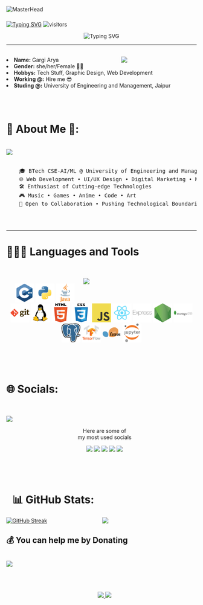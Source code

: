 ![MasterHead](https://www.charpeni.com/static/images/arrow-functions-in-class-properties-might-not-be-as-great-as-we-think/banner.gif)

### 
[![Typing SVG](https://readme-typing-svg.demolab.com?font=Source+Code+Pro&size=43&pause=1000&color=58A6FF&center=true&vCenter=true&repeat=false&random=false&width=1024&height=100&lines=%F0%9F%91%8B+Hi+I'm+Gargi+%E2%9C%A9)](https://git.io/typing-svg)
  <img src="https://visitcount.itsvg.in/api?id=gargiarya1&icon=0&color=6" alt="visitors">



<p align="center">
  <img src="https://readme-typing-svg.herokuapp.com?lines=Aspiring+Software+Developer;Machine+Learning+Enthusiast;Data+Scientist+in+the+making;Web+Development+Wizard;Software+Developer&width=500&height=50" alt="Typing SVG"/>
</p>



---
</br>
  <div align="center">
<!-- <img src="https://64.media.tumblr.com/e1f1c97123ae217eb731500e502e0083/tumblr_n9dxcikmIU1qc9zfzo7_r1_250.gif" align="right"> -->
<img style="width: 200px;" src="https://media4.giphy.com/media/0218ft4yXkI5O0pNn6/giphy.gif?cid=6c09b95247c1c0bnjyc9ic46om33d7ky8r04mpc3101jypln&ep=v1_internal_gif_by_id&rid=giphy.gif&ct=g" align="right">

<!-- <img src="https://media1.tenor.com/m/ZQndYO4NwBcAAAAC/gojo-satoru.gif" align="right"> -->
  </div>
<li>
 <b>Name:</b> Gargi Arya </li>
<li>
<b>Gender:</b> she/her/Female 🏳️‍⚧️
</li>
<li>
<b>Hobbys:</b> Tech Stuff, Graphic Design, Web Development
</li>
<li>
<b>Working @:</b> Hire me 😎
</li>
<li>
<b>Studing @:</b> University of Engineering and Management, Jaipur
</li>
<br><br><br>



#  🦊 About Me 🦊:
</br>

<div align="center">
<!--     <img src="https://qph.cf2.quoracdn.net/main-qimg-59b833c61ae96f3259e69fa25457a09b" width="350px" align="left"> -->
    <img src="https://i.pinimg.com/originals/92/0f/2b/920f2bc6fd24984a3110a469338c411a.gif" width="370px" align="left">
</div>


</br>
</br>
  <pre>
    🎓 BTech CSE-AI/ML @ University of Engineering and Management, Jaipur
    🌐 Web Development • UI/UX Design • Digital Marketing • Machine Learnig
    🛠️ Enthusiast of Cutting-edge Technologies
    🎮 Music • Games • Anime • Code • Art
    🤝 Open to Collaboration • Pushing Technological Boundaries 🐤🐥
</pre>

</br>
</br>

---

# 👨🏻‍💻 Languages and Tools
</br>
</br>

<div align="center">
<img src="https://i.pinimg.com/originals/aa/e9/1f/aae91f24f2948a4e9ffa6c14aa1ae9ca.gif" align="right" width="300.5px" ">
  </div>
  <p align="center">
  <code><img height="50" src="https://raw.githubusercontent.com/github/explore/80688e429a7d4ef2fca1e82350fe8e3517d3494d/topics/cpp/cpp.png"></code>
  <code><img height="50" src="https://raw.githubusercontent.com/github/explore/80688e429a7d4ef2fca1e82350fe8e3517d3494d/topics/python/python.png"></code>
  <code><img height="50" src="https://raw.githubusercontent.com/github/explore/80688e429a7d4ef2fca1e82350fe8e3517d3494d/topics/java/java.png"></code>
  <code><img height="50" src="https://raw.githubusercontent.com/github/explore/80688e429a7d4ef2fca1e82350fe8e3517d3494d/topics/git/git.png"></code>
  <code><img height="50" src="https://raw.githubusercontent.com/github/explore/80688e429a7d4ef2fca1e82350fe8e3517d3494d/topics/linux/linux.png"></code>
  <code><img height="50" src="https://raw.githubusercontent.com/github/explore/80688e429a7d4ef2fca1e82350fe8e3517d3494d/topics/html/html.png"></code>
  <code><img height="50" src="https://raw.githubusercontent.com/github/explore/80688e429a7d4ef2fca1e82350fe8e3517d3494d/topics/css/css.png"></code>
  <code><img height="50" src="https://raw.githubusercontent.com/github/explore/80688e429a7d4ef2fca1e82350fe8e3517d3494d/topics/javascript/javascript.png"></code>
  <code><img height="50" src="https://raw.githubusercontent.com/github/explore/80688e429a7d4ef2fca1e82350fe8e3517d3494d/topics/react/react.png"></code>
  <code><img height="50" src="https://raw.githubusercontent.com/github/explore/80688e429a7d4ef2fca1e82350fe8e3517d3494d/topics/express/express.png"></code>
  <code><img height="50" src="https://raw.githubusercontent.com/github/explore/80688e429a7d4ef2fca1e82350fe8e3517d3494d/topics/nodejs/nodejs.png"></code>
  <code><img height="50" src="https://raw.githubusercontent.com/github/explore/80688e429a7d4ef2fca1e82350fe8e3517d3494d/topics/mongodb/mongodb.png"></code>
  <code><img height="50" src="https://raw.githubusercontent.com/github/explore/80688e429a7d4ef2fca1e82350fe8e3517d3494d/topics/postgresql/postgresql.png"></code>
  <code><img height="50" src="https://raw.githubusercontent.com/github/explore/80688e429a7d4ef2fca1e82350fe8e3517d3494d/topics/tensorflow/tensorflow.png"></code>
  <code><img height="50" src="https://raw.githubusercontent.com/github/explore/80688e429a7d4ef2fca1e82350fe8e3517d3494d/topics/scikit-learn/scikit-learn.png"></code>
  <code><img height="50" src="https://raw.githubusercontent.com/github/explore/80688e429a7d4ef2fca1e82350fe8e3517d3494d/topics/jupyter-notebook/jupyter-notebook.png"></code>
  </p>
  </br>
  </br>
</br>


# 🌐 Socials:
</br>
</br>
<div align="center">
<img src="https://i.pinimg.com/originals/18/b0/8b/18b08b8f6cef7eabf7784a300db425c0.gif" align="left"  height="208.5px">
  </div>
<br>
<p align="center">Here are some of<br>
my most used socials </p>
<p align="center">
  <a href="https://twitter.com/gargiarya" target="_blank"><img src="https://img.shields.io/badge/gargi_arya18%20-%231DA1F2.svg?&style=for-the-badge&logo=Twitter&logoColor=white"/></a>
  <a href="https://www.linkedin.com/in/gargi-arya-b4b95b257/" target="_blank"><img src="https://img.shields.io/badge/gargi_arya_b4b95b257%20-%230A66C2.svg?&style=for-the-badge&logo=linkedin&logoColor=white"/></a>
  <a href="https://discord.me/gargiarya1" target="_blank"><img src="https://img.shields.io/badge/gargiarya18%20-%237289DA.svg?&style=for-the-badge&logo=discord&logoColor=white"/></a>
  <a href="https://www.instagram.com/gargi_arya18/" target="_blank"><img src="https://img.shields.io/badge/gargi_arya18%20-%23E4405F.svg?&style=for-the-badge&logo=instagram&logoColor=white"/></a>
  <a href="https://facebook.com/gargiarya1" target="_blank"><img src="https://img.shields.io/badge/gargi_arya%20-%231877F2.svg?&style=for-the-badge&logo=facebook&logoColor=white"/></a>
</p>
</br>
</br>
</br>

  
# 📊 GitHub Stats:

<!--  <p>
   [![Stats](https://github-readme-stats.vercel.app/api?username=gargiarya1&show_icons=true&theme=radical)](https://github-readme-stats.vercel.app/api?username=gargiarya1&show_icons=true&theme=radical)&nbsp; &nbsp; &nbsp; &nbsp; &nbsp; &nbsp; &nbsp; &nbsp; &nbsp; &nbsp; <img src="https://media.tenor.com/_1hNRujPSQMAAAAj/natalia-fruity.gif" width="195">
 </p> -->
 [![GitHub Streak](https://github-readme-streak-stats.herokuapp.com/?user=gargiarya1&theme=radical)](https://git.io/streak-stats) <img src="https://media.tenor.com/_1hNRujPSQMAAAAj/natalia-fruity.gif" align="right"  width="250">






## 💰 You can help me by Donating
</br>

<div align="center">
  <!-- Image aligned right within the centered div -->
  <img src="https://i.pinimg.com/originals/16/b2/48/16b2485c2623515a100f920d6a34e168.gif" align="left" height="208.5px">
</div>
<p align="center">
  <!-- Donation links are centered just like the language and tool icons -->
  &nbsp; &nbsp; &nbsp; &nbsp; &nbsp; &nbsp; &nbsp; &nbsp; &nbsp; &nbsp; 
  </br></br></br></br>
  <a href="https://buymeacoffee.com/adda" target="_blank">
    <img src="https://img.shields.io/badge/Buy%20Me%20a%20Coffee-ffdd00?style=for-the-badge&logo=buy-me-a-coffee&logoColor=black"/>
  </a>
  <a href="https://paypal.me/adad" target="_blank">
    <img src="https://img.shields.io/badge/PayPal-00457C?style=for-the-badge&logo=paypal&logoColor=white"/>
  </a>
<!--   <a href="https://patreon.com/adsa" target="_blank">
    <img src="https://img.shields.io/badge/Patreon-F96854?style=for-the-badge&logo=patreon&logoColor=white"/>
  </a>
  <a href="https://ko-fi.com/ada" target="_blank">
    <img src="https://img.shields.io/badge/Ko--fi-F16061?style=for-the-badge&logo=ko-fi&logoColor=white"/>
  </a> -->
</br>
</br>
<img src="https://raw.githubusercontent.com/innng/innng/master/assets/kyubey.gif" height="40" align="center />
</p>

</br>
</br>

---
---
